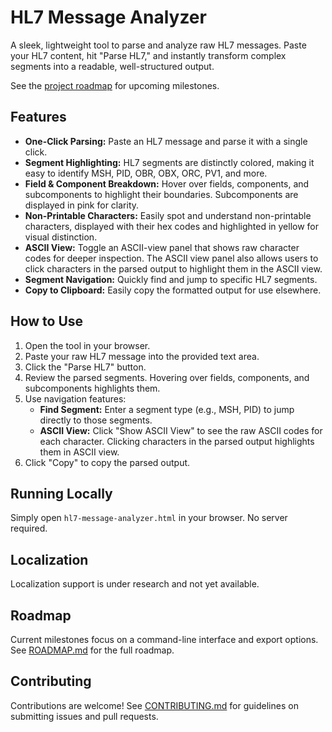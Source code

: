 # HL7 Message Analyzer

A sleek, lightweight tool to parse and analyze raw HL7 messages. Paste your HL7 content, hit "Parse HL7," and instantly transform complex segments into a readable, well-structured output.

See the [project roadmap](ROADMAP.md) for upcoming milestones.

## Features

- **One-Click Parsing:** Paste an HL7 message and parse it with a single click.
- **Segment Highlighting:** HL7 segments are distinctly colored, making it easy to identify MSH, PID, OBR, OBX, ORC, PV1, and more.
- **Field & Component Breakdown:** Hover over fields, components, and subcomponents to highlight their boundaries. Subcomponents are displayed in pink for clarity.
- **Non-Printable Characters:** Easily spot and understand non-printable characters, displayed with their hex codes and highlighted in yellow for visual distinction.
- **ASCII View:** Toggle an ASCII-view panel that shows raw character codes for deeper inspection. The ASCII view panel also allows users to click characters in the parsed output to highlight them in the ASCII view.
- **Segment Navigation:** Quickly find and jump to specific HL7 segments.
- **Copy to Clipboard:** Easily copy the formatted output for use elsewhere.

## How to Use

1. Open the tool in your browser.
2. Paste your raw HL7 message into the provided text area.
3. Click the "Parse HL7" button.
4. Review the parsed segments. Hovering over fields, components, and subcomponents highlights them.
5. Use navigation features:
   - **Find Segment:** Enter a segment type (e.g., MSH, PID) to jump directly to those segments.
   - **ASCII View:** Click "Show ASCII View" to see the raw ASCII codes for each character. Clicking characters in the parsed output highlights them in ASCII view.
6. Click "Copy" to copy the parsed output.

## Running Locally

Simply open `hl7-message-analyzer.html` in your browser. No server required.

## Localization

Localization support is under research and not yet available.

## Roadmap

Current milestones focus on a command-line interface and export options. See [ROADMAP.md](ROADMAP.md) for the full roadmap.

## Contributing

Contributions are welcome! See [CONTRIBUTING.md](CONTRIBUTING.md) for guidelines on submitting issues and pull requests.

